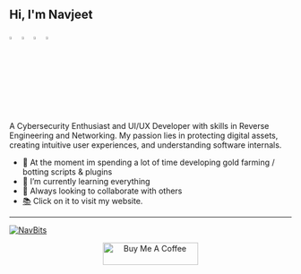 ## Hi, I'm Navjeet

  [<img src="https://img.icons8.com/color/48/000000/discord.png" width="3.5%"/>](https://www.discordapp.com/users/834356860327821313)
  [<img src="https://img.icons8.com/color/48/000000/spotify.png" width="3.5%"/>](https://open.spotify.com/user/31cplig67wp5fjsv63oxx24fcsuu)
  [<img src="https://img.icons8.com/fluent/48/000000/instagram-new.png" width="3.5%"/>](https://www.instagram.com//)
  <a href="navjeetsingh181@gmail.com"> <img src="https://img.icons8.com/fluent/48/000000/gmail.png" width="3.5%"/> </a>
  
A Cybersecurity Enthusiast and UI/UX Developer with skills in Reverse Engineering and Networking. My passion lies in protecting digital assets, creating intuitive user experiences, and understanding software internals.
- 🔭 At the moment im spending a lot of time developing gold farming / botting scripts & plugins
- 🌱 I’m currently learning everything 
- 👯 Always looking to collaborate with others 
- [📚](https://infiniteorbit.live) Click on it to visit my website.

----

<p align="left"> <a href="https://github.com/ryo-ma/github-profile-trophy"><img src="https://github-profile-trophy.vercel.app/?username=NavBits" alt="NavBits" /></a> </p>
                 

<p align="center">
<a href="https://www.buymeacoffee.com/" target="_blank"><img src="https://cdn.buymeacoffee.com/buttons/default-white.png" alt="Buy Me A Coffee" height="40" width="170" ></a>
